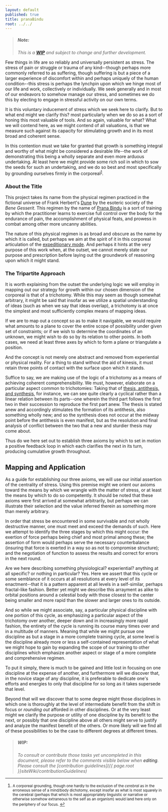 ```yaml
---
layout: default
published: true
title: pranaBindu
root: ../../
---
```


> ##### Note:
>  *This is a **[WIP](#wip)** and subject to change and further development.*

Few things in life are so reliably and universally persistent as stress.  The stress of pain or struggle or trauma of any kind--though perhaps more commonly referred to as suffering, though suffering is but a piece of a larger experience of discomfort within and perhaps uniquely of the human condition--this stress is perhaps the lynchpin upon which we hinge most of our life and work, collectively or individually.  We seek generally and in most of our endeavors to somehow manage our stress, and sometimes we do this by electing to engage in stressful activity on our own terms.

It is this voluntary inducement of stress which we seek here to clarify.  But to what end might we clarify this? most particularly when we do so as a sort of honing this most valuable of tools.  And so again, valuable for what?  What we will contend here, as we might contend of all valuations, is that we measure such against its capacity for stimulating growth and in its most broad and coherent sense.

In this contention must we take for granted that growth is something integral and worthy of what might be considered a desirable life--the work of demonstrating this being a wholly separate and even more arduous undertaking.  At least here we might provide some rich soil in which to sow the seeds for such an undertaking, and we do so best and most specifically by grounding ourselves firmly in the corporeal<sup id="a1">[1](#f1)</sup>.

### About the Title

This project takes its name from the physical regimen practiced in the fictional universe of Frank Herbert's [Dune][c2] by the esoteric society of the *Bene Gesserit*.  This regimen by the name of [Prana Bindu][c3] is a sort of training by which the practitioner learns to exercise full control over the body for the endurance of pain, the accomplishment of physical feats, and prowess in combat among other more uncanny abilities.

The nature of this physical regimen is as broad and obscure as the name by which it is called, but perhaps we aim at the spirit of it in this corporeal articulation of the [expeditionary mode][modusExp].  And perhaps it hints at the very purpose of this work when, at the outset, we cannot merely state our purpose and prescription before laying out the groundwork of reasoning upon which it might stand.

### The Tripartite Approach

It is worth explaining from the outset the underlying logic we will employ in mapping out our strategy for growth within our chosen dimension of the corporeal is that of a trichotomy.  While this may seem as though somewhat arbitrary, it might be said that insofar as we utilize a spatial understanding of ideas (such as when we say that ideas overlap), a trichotomy is at once the simplest and most sufficiently complex means of mapping ideas.

If we are to map out a concept so as to make it navigable, we would require what amounts to a plane to cover the entire scope of possibility under given set of constraints; or if we wish to determine the coordinates of an unknown, we might wish to do so by its relation to other points.  In both cases, we need at least three axes by which to form a plane or triangulate a position.

And the concept is not merely one abstract and removed from experiential or physical reality.  For a thing to stand without the aid of kinesis, it must retain three points of contact with the surface upon which it stands.

Suffice to say, we are making use of the logic of a trichotomy as a means of achieving coherent comprehensibility.  We must, however, elaborate on a particular aspect common to trichotomies:  Taking that of [thesis, antithesis, and synthesis][c5], for instance, we can see quite clearly a cyclical rather than a linear relation between its parts--one wherein the third part follows the first two in their succession to reproduce the first part anew.  The thesis is stated anew and accordingly stimulates the formation of its antithesis, also something wholly new; and so the synthesis does not occur at the midway point before the antithesis is even manifest, but as the resolution and final analysis of conflict between the two that a new and sturdier thesis may come about.

Thus do we here set out to establish three axioms by which to set in motion a positive feedback loop in which each clarifies the next in its turn, producing cumulative growth throughout.

## Mapping and Application

As a guide for establishing our three axioms, we will use our initial assertion of the centrality of stress.  Using this premise might we orient our axioms toward the means by which we wrangle with the matter of stress, or at least the means by which to do so competently.  It should be noted that these axioms were first arrived at somewhat arbitrarily, but perhaps we can illustrate their selection and the value inferred therein as something more than merely arbitrary.

In order that stress be encountered in some survivable and not wholly destructive manner, one must meet and exceed the demands of such.  Here we attempt to identify the three stages by which this might occur: the exertion of force perhaps being chief and most primal among these; the assertion of form would perhaps serve the necessary counterbalance (insuring that force is exerted in a way so as not to compromise structure); and the negotiation of function to assess the results and correct for errors in the next round.

Are we here describing something physiological? experiential? anything at all specific? or nothing in particular?  Yes.  Here we assert that this cycle or some semblance of it occurs at all resolutions at every level of its enactment--that it is a pattern apparent at all levels in a self-similar, perhaps fractal-like fashion.  Better yet might we describe this arrayment as alike to orbital positions around a celestial body with those closest to the center being smaller and more rapid than the slower and larger ones to its outside.

And so while we might associate, say, a particular physical discipline with one portion of this cycle, as emphasizing a particular aspect of the trichotomy over another, deeper down and in increasingly more rapid fashion, the entirety of the cycle is running its course many times over and in a multitude of manners.  Meaning that while we might pursue one discipline as but a stage in a more complete training cycle, at some level is the discipline already more or less a self-contained representation of what we might hope to gain by expanding the scope of our training to other disciplines which emphasize another aspect or stage of a more complete and comprehensive regimen.

To put it simply, there is much to be gained and little lost in focusing on one discipline at the expense of another, and furthermore will we discover that, in the novice stage of any discipline, it is preferable to dedicate one's efforts and energies to only that discipline for so long as it takes supersede that level.

Beyond that will we discover that to some degree might those disciplines in which one is thoroughly at the level of intermediate benefit from the shift in focus or *rounding out* afforded in other disciplines.  Or at the very least might we clarify the purpose or utility of one discipline by its benefit to the next, or possibly that one discipline above all others might serve to justify and analyze the manifest benefit of the others.  Or more likely will we find all of these possibilities to be the case to different degrees at different times.

> ##### WIP:
>  *To consult or contribute those tasks yet uncompleted in this document, please refer to the comments visible below when <a onclick="goToGitHub('{{ site.github.repo }}', '{{ page.path }}')" title="edit on GitHub" class="link">editing</a>.  Please consult the [contribution guidelines]({{ page.root }}siteWiki/contributionGuidelines)*

<!--
#TODO:0 A section on *Force* id:5
  #NOTE:1 include a reasoning for why and how it is the most fundamental aspect upon which all others rest. id:5
  #NOTE:1 include clarification on the importance of the barbell to this aspect. id:5
  #NOTE:1 include the manner and benefit of shifting focus to *Form* within and beyond training which emphasizes *Force*. id:5
#TODO:0 A section on *Form* id:7
  #NOTE:1 include reasoning as to why and how it is the most essential aspect upon which all others rely. id:7
  #NOTE:1 include a clarification on the importance of stillrings to this aspect. id:7
  #NOTE:1 include the manner and benefit of shifting focus to *Function* within and beyond training which emphasizes *Form*. id:7
#TODO:0 A section on *Function* id:6
  #NOTE:1 include reasoning as to why and how it is the most diagnostic aspect upon which all others are assessed. id:6
  #NOTE:1 include a clarification on the importance of pankration (with strong emphasis on Jiu-Jitsu) to this aspect. id:6
  #NOTE:1 include the manner and benefit of shifting focus back to *Force* within and beyond training which emphasizes *Function*. id:6
#TODO:0 A discussion of how this cycle should be approached over the course of lifetime (into maturation and later toward and out of one's prime). id:2
#TODO:0 Some attempt at developing a training regimen which might be implemented beyond the novice level (ideally some approach which might cover a person's entire lifetime as an adult). id:4
-->

---

 1. <small id="f1"> A corporeal grounding, though one hardly to the exclusion of the *cerebral* as in the erroneous sense of a mind/body dichotomy, except insofar as what is most squarely in the cerebral (perhaps that which is most appropriately linguistic or narrative or otherwise somehow extraneous to the self as an organism) would land here only on the periphery of our focus. </small> [↩](#a1)

 [modusExp]: placeholder
 [c2]: https://g.co/kgs/052LYF
 [c3]: https://en.wikipedia.org/wiki/Bene_Gesserit#Prana-bindu_training_and_the_.22weirding_way.22
 [c4]: https://en.wikipedia.org/wiki/Trichotomy_(philosophy)
 [c5]: https://en.wikipedia.org/wiki/Thesis,_antithesis,_synthesis
